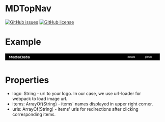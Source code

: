 # MDTopNav
[![GitHub issues](https://img.shields.io/github/issues/Madadata/MDTopNav.svg)](https://github.com/Madadata/MDTopNav/issues)
[![GitHub license](https://img.shields.io/badge/license-MIT-blue.svg)](https://raw.githubusercontent.com/Madadata/MDTopNav/master/LICENSE)

# Example
![example](https://raw.githubusercontent.com/Madadata/MDTopNav/master/example.png)

# Properties

* logo: String - url to your logo. In our case, we use url-loader for webpack to load image url.
* items: ArrayOf(String) - items' names displayed in upper right corner.
* urls: ArrayOf(String) - items' urls for redirections after clicking corresponding items.
